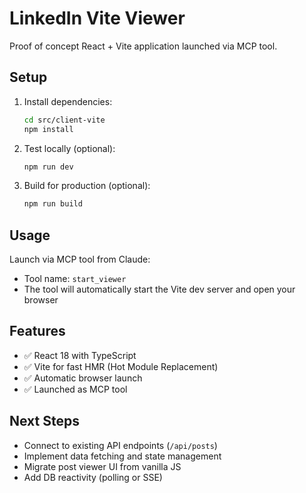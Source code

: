 # LinkedIn Vite Viewer

Proof of concept React + Vite application launched via MCP tool.

## Setup

1. Install dependencies:
   ```bash
   cd src/client-vite
   npm install
   ```

2. Test locally (optional):
   ```bash
   npm run dev
   ```

3. Build for production (optional):
   ```bash
   npm run build
   ```

## Usage

Launch via MCP tool from Claude:
- Tool name: `start_viewer`
- The tool will automatically start the Vite dev server and open your browser

## Features

- ✅ React 18 with TypeScript
- ✅ Vite for fast HMR (Hot Module Replacement)
- ✅ Automatic browser launch
- ✅ Launched as MCP tool

## Next Steps

- Connect to existing API endpoints (`/api/posts`)
- Implement data fetching and state management
- Migrate post viewer UI from vanilla JS
- Add DB reactivity (polling or SSE)

